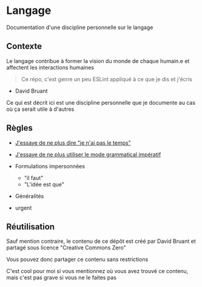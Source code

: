 # Langage

Documentation d'une discipline personnelle sur le langage


## Contexte

Le langage contribue à former la vision du monde de chaque humain.e et affectent les interactions humaines

> Ce répo, c'est genre un peu ESLint appliqué à ce que je dis et j'écris

- David Bruant

Ce qui est décrit ici est une discipline personnelle que je documente au cas où ça serait utile à d'autres


## Règles

- [J'essaye de ne plus dire "je n'ai pas le temps"](./règles/pas-le-temps.md)
- [J'essaye de ne plus utiliser le mode grammatical impératif](./règles/impératif.md)

- Formulations impersonnées
  - "il faut"
  - "L'idée est que" 
- Généralités

- urgent





## Réutilisation

Sauf mention contraire, le contenu de ce dépôt est créé par David Bruant et partagé sous licence "Creative Commons Zero"

Vous pouvez donc partager ce contenu sans restrictions

C'est cool pour moi si vous mentionnez où vous avez trouvé ce contenu, mais c'est pas grave si vous ne le faites pas
